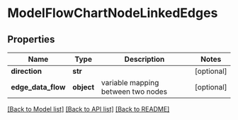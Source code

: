 # ModelFlowChartNodeLinkedEdges

## Properties
Name | Type | Description | Notes
------------ | ------------- | ------------- | -------------
**direction** | **str** |  | [optional] 
**edge_data_flow** | **object** | variable mapping between two nodes | [optional] 

[[Back to Model list]](../README.md#documentation-for-models) [[Back to API list]](../README.md#documentation-for-api-endpoints) [[Back to README]](../README.md)

